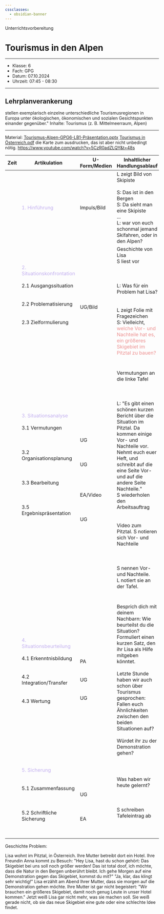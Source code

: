```yaml
---
cssclasses:
  - obsidian-banner
---
```

Unterrichtsvorbereitung
# Tourismus in den Alpen

---
- Klasse: 6
- Fach: GPG
- Datum: 07.10.2024
- Uhrzeit: 07:45 - 08:30 
---
## Lehrplanverankerung

stellen exemplarisch einzelne unterschiedliche Tourismusregionen in Europa unter ökologischen, ökonomischen und sozialen Gesichtspunkten einander gegenüber."
Inhalte: 
Tourismus (z. B. Mittelmeerraum, Alpen)

---

Material: 
[Tourismus-Alpen-GPG6-LB1-Präsentation.pptx](https://schuledittelbrunn-my.sharepoint.com/:p:/g/personal/silas_hartmann_schule-dittelbrunn_de/EblRgdqlSrxDo5z8VzTIVt0B_wZB3yqBDrLC5VMd2DDmiw?e=vHj9uj)
[Tourismus in Österreich.pdf](https://schuledittelbrunn-my.sharepoint.com/:b:/g/personal/silas_hartmann_schule-dittelbrunn_de/ESZ3HuUxC5dKgMdLa_VX-VcBz8YM79rM2ow51JFj3Rs4hw?e=PnCa9g) die Karte zum ausdrucken, das ist aber nicht unbedingt nötig. 
https://www.youtube.com/watch?v=5CzR0adZLQY&t=48s 


| **Zeit** | **Artikulation**                                                                                                                                                                                              | **U-Form/Medien**                                                          | Inhaltlicher Handlungsablauf                                                                                                                                                                                                                                                                                                                                                                                                                            |
| -------- | ------------------------------------------------------------------------------------------------------------------------------------------------------------------------------------------------------------- | -------------------------------------------------------------------------- | ------------------------------------------------------------------------------------------------------------------------------------------------------------------------------------------------------------------------------------------------------------------------------------------------------------------------------------------------------------------------------------------------------------------------------------------------------- |
|          | <span style="color:#c2afef">1. </span><span style="color:#c2afef">Hinführung</span><br>                                                                                                                       | Impuls/Bild                                                                | L zeigt Bild von Skipiste<br><br>S: Das ist in den Bergen<br>S: Da sieht man eine Skipiste<br>...<br>L: war von euch schonmal jemand Skifahren, oder in den Alpen?<br>                                                                                                                                                                                                                                                                                  |
|          | <span style="color:#c2afef">2. Situationskonfrontation</span><br><br>2.1 Ausgangssituation<br><br><br>2.2 Problematisierung<br><br><br>2.3 Zielformulierung<br><br><br>                                       | <br><br>UG/Bild                                                            | Geschichte von Lisa<br>S liest vor<br><br><br><br>L: Was für ein Problem hat Lisa?<br><br><br>L zeigt Folie mit Fragezeichen<br>S: Vielleicht, <span style="color:rgb(236, 142, 142)">welche Vor- und Nachteile hat es, ein größeres Skigebiet im Pitztal zu bauen?</span>                                                                                                                                                                              |
|          | <span style="color:#c2afef">3. Situationsanalyse</span><br><br>3.1 Vermutungen<br><br><br><br>3.2 Organisationsplanung<br><br><br><br>3.3 Bearbeitung<br><br><br><br>3.5 Ergebnispräsentation<br><br><br><br> | <br><br>UG<br><br><br><br>UG<br><br><br><br><br>EA/Video<br><br><br><br>UG | <br><br>Vermutungen an die linke Tafel<br><br><br><br>L: "Es gibt einen schönen kurzen Bericht über die Situation im Pitztal. Da kommen einige Vor- und Nachteile vor. Nehmt euch euer Heft, und schreibt auf die eine Seite Vor- und auf die andere Seite Nachteile."<br>S wiederholen den Arbeitsauftrag<br><br><br>Video zum Pitztal. S notieren sich Vor- und Nachteile<br><br><br><br>S nennen Vor- und Nachteile. <br>L notiert sie an der Tafel. |
|          | <span style="color:#c2afef">4. Situationsbeurteilung</span><br><br>4.1 Erkenntnisbildung<br><br><br>4.2 Integration/Transfer<br><br><br>4.3 Wertung<br><br>                                                   | <br><br>PA<br><br><br>UG<br><br><br>UG                                     | <br><br>Besprich dich mit deinem Nachbarn: Wie beurteilst du die Situation? <br>Formuliert einen kurzen Satz, den ihr Lisa als Hilfe mitgeben könntet.<br><br>Letzte Stunde haben wir auch schon über Tourismus gesprochen:<br>Fallen euch Ähnlichkeiten zwischen den beiden Situationen auf?<br><br>Würdet ihr zu der Demonstration gehen?                                                                                                             |
|          | <span style="color:#c2afef">5. Sicherung</span><br><br><br>5.1 Zusammenfassung<br><br><br><br>5.2 Schriftliche Sicherung<br><br>                                                                              | <br><br><br>UG<br><br><br><br>EA                                           | <br><br><br>Was haben wir heute gelernt?<br><br><br><br>S schreiben Tafeleintrag ab<br><br><br><br>                                                                                                                                                                                                                                                                                                                                                     |


Geschichte Problem:

Lisa wohnt im Pitztal, in Österreich. Ihre Mutter betreibt dort ein Hotel.
Ihre Freundin Anna kommt zu Besuch:
"Hey Lisa, hast du schon gehört: Das Skigebiet bei uns soll noch größer werden! Das ist total doof, ich möchte, dass die Natur in den Bergen unberührt bleibt. 
Ich gehe Morgen auf eine Demonstration gegen das Skigebiet, kommst du mit?"
"Ja, klar, das klingt sehr wichtig!"
Lisa erzählt am Abend Ihrer Mutter, dass sie morgen auf die Demonstration gehen möchte. 
Ihre Mutter ist gar nicht begeistert: "Wir brauchen ein größeres Skigebiet, damit noch genug Leute in unser Hotel kommen."
Jetzt weiß Lisa gar nicht mehr, was sie machen soll. Sie weiß gerade nicht, ob sie das neue Skigebiet eine gute oder eine schlechte Idee findet. 


